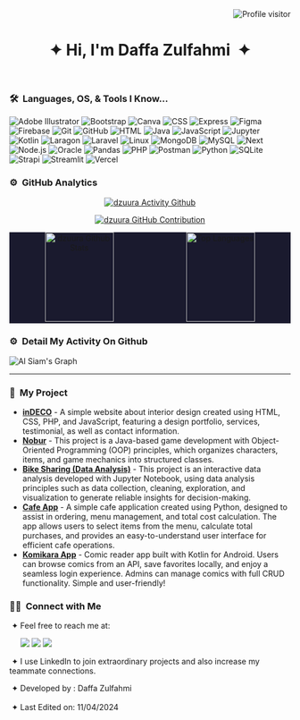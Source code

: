 <a href="https://komarev.com/ghpvc/?username=dzuura">
<img align="right" src="https://komarev.com/ghpvc/?username=dzuura&label=Visitors&color=0e75b6&style=flat" alt="Profile visitor" />
</a>
<br>
<h1 align="center">&#10022; Hi, I'm Daffa Zulfahmi &nbsp;&#10022;</h1>
<br>

<div>
  <div>
  </div>
</div>

### 🛠 &nbsp;Languages, OS, & Tools I Know...

<p>
  <img src="https://img.shields.io/badge/Adobe%20Illustrator-FF9A00?style=for-the-badge&logo=adobe%20illustrator&logoColor=white" alt="Adobe Illustrator"/>
  <img src="https://img.shields.io/badge/Bootstrap-7952B3.svg?style=for-the-badge&logo=Bootstrap&logoColor=white" alt="Bootstrap"/>
  <img src="https://img.shields.io/badge/Canva-00C4CC.svg?style=for-the-badge&logo=Canva&logoColor=white" alt="Canva"/>
  <img src="https://img.shields.io/badge/CSS3-1572B6.svg?style=for-the-badge&logo=CSS3&logoColor=white" alt="CSS"/>
  <img src="https://img.shields.io/badge/Express%20js-000000?style=for-the-badge&logo=express&logoColor=white" alt="Express"/>
  <img src="https://img.shields.io/badge/Figma-F24E1E.svg?style=for-the-badge&logo=Figma&logoColor=white" alt="Figma"/>
  <img src="https://img.shields.io/badge/firebase-ffca28?style=for-the-badge&logo=firebase&logoColor=black" alt="Firebase"/>
  <img src="https://img.shields.io/badge/Git-F05032.svg?style=for-the-badge&logo=Git&logoColor=white" alt="Git"/>
  <img src="https://img.shields.io/badge/GitHub-181717.svg?style=for-the-badge&logo=GitHub&logoColor=white" alt="GitHub"/>
  <img src="https://img.shields.io/badge/HTML5-E34F26.svg?style=for-the-badge&logo=HTML5&logoColor=white" alt="HTML"/>
  <img src="https://img.shields.io/badge/Java-ED8B00?style=for-the-badge&logo=openjdk&logoColor=white" alt="Java"/>
  <img src="https://img.shields.io/badge/JavaScript-F7DF1E.svg?style=for-the-badge&logo=JavaScript&logoColor=black" alt="JavaScript"/>
  <img src="https://img.shields.io/badge/Jupyter-F37626.svg?style=for-the-badge&logo=Jupyter&logoColor=white" alt="Jupyter"/>
  <img src="https://img.shields.io/badge/Kotlin-7F52FF.svg?style=for-the-badge&logo=Kotlin&logoColor=white" alt="Kotlin"/>
  <img src="https://img.shields.io/badge/Laragon-0E83CD.svg?style=for-the-badge&logo=Laragon&logoColor=white" alt="Laragon"/>
  <img src="https://img.shields.io/badge/Laravel-FF2D20.svg?style=for-the-badge&logo=Laravel&logoColor=white" alt="Laravel"/>
  <img src="https://img.shields.io/badge/Linux-FCC624.svg?style=for-the-badge&logo=Linux&logoColor=black" alt="Linux"/>
  <img src="https://img.shields.io/badge/MongoDB-47A248.svg?style=for-the-badge&logo=MongoDB&logoColor=white" alt="MongoDB"/>
  <img src="https://img.shields.io/badge/MySQL-4479A1.svg?style=for-the-badge&logo=MySQL&logoColor=white" alt="MySQL"/>
  <img src="https://img.shields.io/badge/Next-black?style=for-the-badge&logo=next.js&logoColor=white" alt="Next"/>
  <img src="https://img.shields.io/badge/Node.js-5FA04E.svg?style=for-the-badge&logo=nodedotjs&logoColor=white" alt="Node.js"/>
  <img src="https://img.shields.io/badge/Oracle-F80000.svg?style=for-the-badge&logo=Oracle&logoColor=white" alt="Oracle"/>
  <img src="https://img.shields.io/badge/pandas-150458.svg?style=for-the-badge&logo=pandas&logoColor=white" alt="Pandas"/>
  <img src="https://img.shields.io/badge/PHP-777BB4.svg?style=for-the-badge&logo=PHP&logoColor=white" alt="PHP"/>
  <img src="https://img.shields.io/badge/Postman-FF6C37?style=for-the-badge&logo=Postman&logoColor=white" alt="Postman"/>
  <img src="https://img.shields.io/badge/Python-3776AB.svg?style=for-the-badge&logo=Python&logoColor=white" alt="Python"/>
  <img src="https://img.shields.io/badge/SQLite-003B57.svg?style=for-the-badge&logo=SQLite&logoColor=white" alt="SQLite"/>
  <img src="https://img.shields.io/badge/strapi-%232E7EEA.svg?style=for-the-badge&logo=strapi&logoColor=white" alt="Strapi"/>
  <img src="https://img.shields.io/badge/Streamlit-FF4B4B.svg?style=for-the-badge&logo=Streamlit&logoColor=white" alt="Streamlit"/>
  <img src="https://img.shields.io/badge/Vercel-000000.svg?style=for-the-badge&logo=Vercel&logoColor=white" alt="Vercel"/>
</p>

### ⚙️ &nbsp;GitHub Analytics

<p align="center">
<a href="https://github.com/dzuura">
<img src="https://github-readme-streak-stats.herokuapp.com/?user=dzuura&theme=radical" alt="dzuura Activity Github"/>
</a>
</p>

<p align="center">
<a href="https://github.com/dzuura">
<img src="https://github-profile-summary-cards.vercel.app/api/cards/profile-details?username=dzuura&theme=radical" alt="dzuura GitHub Contribution"/>
</a>
</p>

<div align="center" style="background-color:#1a1a2e;">
  <a href="https://github.com/dzuura"><img alt="dzuura Github Stats" src="https://github-readme-stats.vercel.app/api?username=dzuura&theme=radical" height="160px" width="49.5%"/></a>
  <a href="https://github.com/dzuura"><img alt="Top Languages" src="https://github-readme-stats.vercel.app/api/top-langs/?username=dzuura&theme=radical" height="160px" width="49.5%"/></a>
</div>

### ⚙️ &nbsp;Detail My Activity On Github

![Al Siam's Graph](https://github-readme-activity-graph.vercel.app/graph?username=dzuura&custom_title=dzuura%20Daily%20Github%20Activity%20Graph&bg_color=0D1117&color=7F3FBF&line=7F3FBF&point=7F3FBF&area_color=FFFFFF&title_color=FFFFFF&area=true)

---

### 📁 &nbsp;My Project
- **[inDECO](https://github.com/dzuura/interior-design-web)** - A simple website about interior design created using HTML, CSS, PHP, and JavaScript, featuring a design portfolio, services, testimonial, as well as contact information. 
- **[Nobur](https://github.com/dzuura/Nobur-OOP-Project)** - This project is a Java-based game development with Object-Oriented Programming (OOP) principles, which organizes characters, items, and game mechanics into structured classes.
- **[Bike Sharing (Data Analysis)](https://github.com/dzuura/Bike-Sharing_Data-Analysis)** - This project is an interactive data analysis developed with Jupyter Notebook, using data analysis principles such as data collection, cleaning, exploration, and visualization to generate reliable insights for decision-making.
- **[Cafe App](https://github.com/dzuura/cafe-app)** - A simple cafe application created using Python, designed to assist in ordering, menu management, and total cost calculation. The app allows users to select items from the menu, calculate total purchases, and provides an easy-to-understand user interface for efficient cafe operations. 
- **[Komikara App](https://github.com/dzuura/komikara-app)** - Comic reader app built with Kotlin for Android. Users can browse comics from an API, save favorites locally, and enjoy a seamless login experience. Admins can manage comics with full CRUD functionality. Simple and user-friendly!

### 🤝🏻 &nbsp;Connect with Me

<div>
 <div>
  <p align="right">

   &nbsp;&#10022; Feel free to reach me at:

   &nbsp;&nbsp;&nbsp;&nbsp;
   <a href="mailto:daffa3704@gmail.com"><img src="https://img.shields.io/badge/daffa3704@gmail.com-D14836?style=flat-square&logo=Gmail&logoColor=white"/></a>
   <a href="www.linkedin.com/in/daffa-zulfahmi-al-ahyar"><img src="https://img.shields.io/badge/-Daffa Zulfahmi-0077B5?style=flat&logo=Linkedin&logoColor=white"/></a>
   <a href="https://www.instagram.com/dzuura_"><img src="https://img.shields.io/badge/-@dzuura_-E4405F?style=flat&logo=Instagram&logoColor=white"/></a>
   
   &nbsp;&#10022; I use LinkedIn to join extraordinary projects and also increase my teammate connections.
  </p>
 </div>
</div>
<div>
 <div>
  <p align="left">
   &nbsp;&#10022; Developed by : Daffa Zulfahmi
   <br><br>
   &nbsp;&#10022; Last Edited on: 11/04/2024
  </p>
 </div>
</div>
